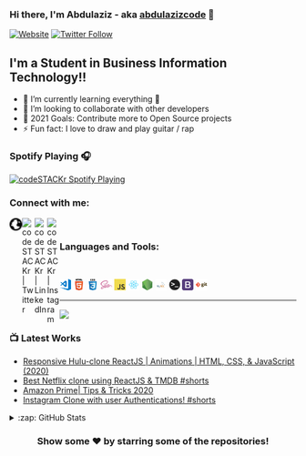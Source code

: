 ### Hi there, I'm Abdulaziz - aka [abdulazizcode][website] 👋

[![Website](https://img.shields.io/website?label=abdulazizcode&style=for-the-badge&url=https%3A%2F%2Fabdulazizcode.com)](https://hungry-allen-bd73b4.netlify.app/)
[![Twitter Follow](https://img.shields.io/twitter/follow/abdusamadzoda?color=1DA1F2&logo=twitter&style=for-the-badge)](https://twitter.com/abdusamadzoda)

## I'm a Student in Business Information Technology!!


- 🌱 I’m currently learning everything 🤣
- 👯 I’m looking to collaborate with other developers
- 🥅 2021 Goals: Contribute more to Open Source projects
- ⚡ Fun fact: I love to draw and play guitar / rap

### Spotify Playing 🎧

[<img src="https://now-playing-az1.zz.vercel.app/api/spotify-playing" alt="codeSTACKr Spotify Playing" width="350" />](https://open.spotify.com/user/21gozdo7v74xj6pnpcwdgbmna)

### Connect with me:

[<img align="left" alt="abdulazizcode.com" width="22px" src="https://raw.githubusercontent.com/iconic/open-iconic/master/svg/globe.svg" />][website]

[<img align="left" alt="codeSTACKr | Twitter" width="22px" src="https://cdn.jsdelivr.net/npm/simple-icons@v3/icons/twitter.svg" />][twitter]
[<img align="left" alt="codeSTACKr | LinkedIn" width="22px" src="https://cdn.jsdelivr.net/npm/simple-icons@v3/icons/linkedin.svg" />][linkedin]
[<img align="left" alt="codeSTACKr | Instagram" width="22px" src="https://cdn.jsdelivr.net/npm/simple-icons@v3/icons/instagram.svg" />][instagram]

<br />

### Languages and Tools:

<br/>

<code><img height="20" src="https://raw.githubusercontent.com/github/explore/80688e429a7d4ef2fca1e82350fe8e3517d3494d/topics/visual-studio-code/visual-studio-code.png"></code>
<code><img height="20" src="https://raw.githubusercontent.com/github/explore/80688e429a7d4ef2fca1e82350fe8e3517d3494d/topics/html/html.png"></code>
<code><img height="20" src="https://raw.githubusercontent.com/github/explore/80688e429a7d4ef2fca1e82350fe8e3517d3494d/topics/css/css.png"></code>
<code><img height="20" src="https://raw.githubusercontent.com/github/explore/80688e429a7d4ef2fca1e82350fe8e3517d3494d/topics/sass/sass.png"></code>
<code><img height="20" src="https://raw.githubusercontent.com/github/explore/80688e429a7d4ef2fca1e82350fe8e3517d3494d/topics/javascript/javascript.png"></code>
<code><img height="20" src="https://raw.githubusercontent.com/github/explore/80688e429a7d4ef2fca1e82350fe8e3517d3494d/topics/react/react.png"></code>
<code><img height="20" src="https://raw.githubusercontent.com/github/explore/80688e429a7d4ef2fca1e82350fe8e3517d3494d/topics/nodejs/nodejs.png"></code> 
<code><img height="20" src="https://raw.githubusercontent.com/github/explore/80688e429a7d4ef2fca1e82350fe8e3517d3494d/topics/mysql/mysql.png"></code> 
<code><img height="20" src="https://raw.githubusercontent.com/github/explore/80688e429a7d4ef2fca1e82350fe8e3517d3494d/topics/terminal/terminal.png"></code> 
<code><img height="20" src="https://raw.githubusercontent.com/github/explore/80688e429a7d4ef2fca1e82350fe8e3517d3494d/topics/bootstrap/bootstrap.png"></code> 
<code><img height="20" src="https://raw.githubusercontent.com/github/explore/80688e429a7d4ef2fca1e82350fe8e3517d3494d/topics/git/git.png"></code> 

---
<a href="https://github.com/abdulazizcode">
  <img align="center" src="https://github-readme-stats.vercel.app/api/top-langs/?username=abdulazizcode&theme=light&hide_langs_below=1" />
</a>


### 📺 Latest Works 


- [Responsive Hulu-clone ReactJS | Animations | HTML, CSS, & JavaScript (2020)](https://nostalgic-johnson-8ba3c9.netlify.app/)
- [Best Netflix clone using ReactJS & TMDB #shorts](https://vigorous-kowalevski-1dcf7b.netlify.app/)
- [Amazon Prime| Tips & Tricks 2020](https://determined-hawking-11b431.netlify.app/)
- [Instagram Clone with user Authentications! #shorts](https://instagram-clone-6455e.web.app/)

<details>
  <summary>:zap: GitHub Stats</summary>

<a href="https://github.com/abdulazizcode">
 <img align="center" src="https://github-readme-stats.vercel.app/api?username=abdulazizcode&show_icons=true&theme=light&line_height=27" alt="Abdulaziz's github stats"/>
</a>
</details>

<div align="center">

### Show some ❤️ by starring some of the repositories!

</div>

[website]: https://hungry-allen-bd73b4.netlify.app/
[twitter]: https://twitter.com/abdusamadzoda
[instagram]: https://instagram.com/az1.zz
[linkedin]: https://www.linkedin.com/inabdusamadzoda-abdulaziz/
